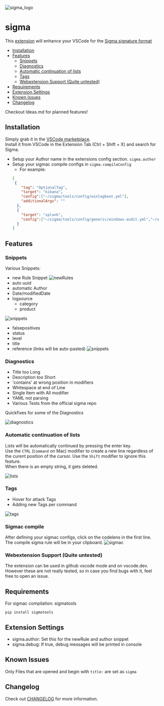 ![sigma_logo](./images/Sigma_0.3.png)

# sigma

This [extension](https://marketplace.visualstudio.com/items?itemName=humpalum.sigma) will enhance your VSCode for the [Sigma signature format](https://github.com/SigmaHQ/sigma)

- [Installation](#installation)
- [Features](#features)
  - [Snippets](#snippets)
  - [Diagnostics](#diagnostics)
  - [Automatic continuation of lists](#automatic-continuation-of-lists)
  - [Tags](#tags)
  - [Webextension Support (Quite untested)](#webextension-support-quite-untested)
- [Requirements](#requirements)
- [Extension Settings](#extension-settings)
- [Known Issues](#known-issues)
- [Changelog](#changelog)


Checkout Ideas.md for planned features!
## Installation
Simply grab it in the [VSCode marketplace](https://marketplace.visualstudio.com/items?itemName=humpalum.sigma).  
Install it from VSCode in the Extension Tab (Ctrl + Shift + X) and search for Sigma.  
- Setup your Author name in the extensions config section. `sigma.author`
- Setup your sigmac compile configs in `sigma.compileConfig`
  - For example:
  ``` json
  [
   {
      "tag": "OptionalTag",
      "target": "kibana",
      "config":["~/sigma/tools/config/winlogbeat.yml"],
      "additionalArgs": ""
    },
    {
      "target": "splunk",
      "config":["~/sigma/tools/config/generic/windows-audit.yml","~/sigma/tools/config/splunk-windows.yml"]
    }
  ]
  ```


## Features
### Snippets
Various Snippets:
- new Rule Snippet
![newRules](images/gifs/newrules.gif)
- auto uuid
- automatic Author
- Date/modifiedDate
- logsource
  - category
  - product


![snippets](images/gifs/snippetslogsource.gif)
- falsepositives
- status
- level
- title
- reference (links will be auto-pasted)
![snippets](images/gifs/snippets.gif)

### Diagnostics
- Title too Long
- Description too Short
- 'contains' at wrong position in modifiers
- Whitespace at end of Line
- Single Item with All modifier
- YAML not parsing
- Various Tests from the official sigma repo

Quickfixes for some of the Diagnostics

![diagnostics](images/gifs/diagnostics.gif)

### Automatic continuation of lists
Lists will be automatically continued by pressing the enter key.  
Use the `CTRL` (`Command` on Mac) modifier to create a new line regardless of the curent position of the cursor.
Use the `Shift` modifier to ignore this feature.  
When there is an empty string, it gets deleted.

![lists](images/gifs/lists.gif)

### Tags
- Hover for attack Tags
- Adding new Tags per command

![tags](images/gifs/tags.gif)

### Sigmac compile
After defining your sigmac configs, click on the codelens in the first line. The compile sigma rule will be in your clipboard.
![sigmac](images/gifs/sigmac.gif)

### Webextension Support (Quite untested)
The extension can be used in github vscode mode and on vscode.dev.
However these are not really tested, so in case you find bugs with it, feel free to open an issue.

## Requirements

For sigmac compilation: sigmatools
```
pip install sigmatools
```

## Extension Settings

- sigma.author: Set this for the newRule and author snippet
- sigma.debug: If true, debug messages will be printed in console

## Known Issues
Only Files that are opened and begin with `title:` are set as `sigma`

## Changelog
Check out  [CHANGELOG](CHANGELOG.md) for more information.
